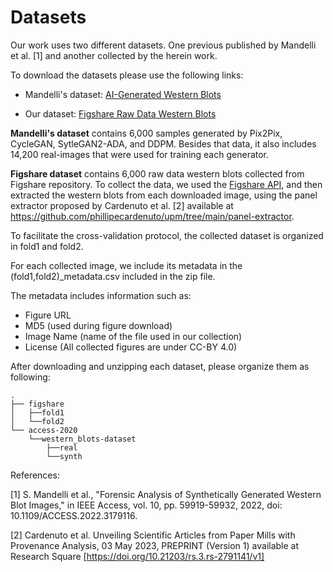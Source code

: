 # Datasets

Our work uses two different datasets.
One previous published by Mandelli et al. [1] and another collected by the herein work.


To download the datasets please use the following links:
- Mandelli's dataset: [AI-Generated Western Blots](https://www.dropbox.com/sh/nl3txxfovy97b1k/AABqb-gkGBEfjS6pjke3a-d7a?dl=0)

- Our dataset: [Figshare Raw Data Western Blots](https://www.dropbox.com/scl/fi/6gsz6hr2phmu2pfh4el8c/figshare_wb.zip?rlkey=4ip7ocb8iz6yzzmt48htkufhx&st=7z6e0jbp&dl=0)

**Mandelli's dataset** contains 6,000 samples generated by Pix2Pix, CycleGAN, SytleGAN2-ADA, and DDPM.
Besides that data, it also includes 14,200 real-images that were used for training each generator.

**Figshare dataset** contains 6,000 raw data western blots collected from Figshare repository. 
To collect the data, we used the [Figshare API](https://help.figshare.com/article/how-to-use-the-figshare-api), and then extracted the western blots from each downloaded image, using the panel extractor proposed by Cardenuto et al. [2] available at https://github.com/phillipecardenuto/upm/tree/main/panel-extractor.

To facilitate the cross-validation protocol, the collected dataset is organized in fold1 and fold2.

For each collected image, we include its metadata in the (fold1,fold2)_metadata.csv included in the zip file.

The metadata includes information such as:
- Figure URL
- MD5 (used during figure download)
- Image Name (name of the file used in our collection)
- License (All collected figures are under CC-BY 4.0)


After downloading and unzipping each dataset, please organize them as following:
```
.
├── figshare
│   ├──fold1
│   └──fold2
└── access-2020
    └──western_blots-dataset
        ├──real
        └──synth
```



References:

[1] S. Mandelli et al., "Forensic Analysis of Synthetically Generated Western Blot Images," in IEEE Access, vol. 10, pp. 59919-59932, 2022, doi: 10.1109/ACCESS.2022.3179116.

[2] Cardenuto et al. Unveiling Scientific Articles from Paper Mills with Provenance Analysis, 03 May 2023, PREPRINT (Version 1) available at Research Square [https://doi.org/10.21203/rs.3.rs-2791141/v1]



